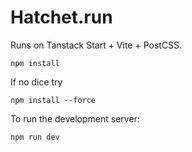 # Hatchet.run

Runs on Tanstack Start + Vite + PostCSS.

`npm install`

If no dice try

`npm install --force`

To run the development server:

`npm run dev`
